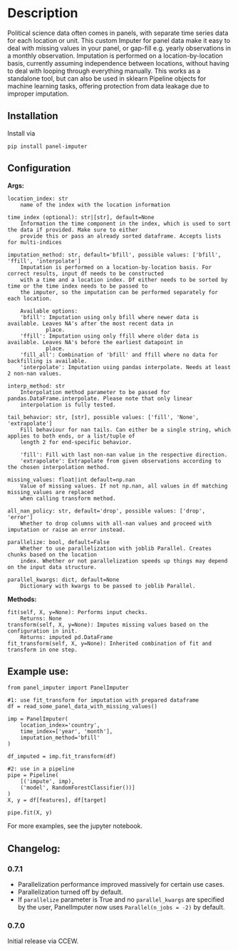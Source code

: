 # Description
Political science data often comes in panels, with separate time series data for each location or unit. This custom Imputer for panel data make it easy to deal with missing values in your panel, or gap-fill e.g. yearly observations in a monthly observation. Imputation is performed on a location-by-location basis, currently assuming independence between locations, without having to deal with looping through everything manually. This works as a standalone tool, but can also be used in sklearn Pipeline objects for machine learning tasks, offering protection from data leakage due to improper imputation.

## Installation
Install via
```
pip install panel-imputer
```
## Configuration

**Args:**

```
location_index: str
    name of the index with the location information

time_index (optional): str|[str], default=None
    Information the time component in the index, which is used to sort the data if provided. Make sure to either
    provide this or pass an already sorted dataframe. Accepts lists for multi-indices

imputation_method: str, default='bfill', possible values: ['bfill', 'ffill', 'interpolate']
    Imputation is performed on a location-by-location basis. For correct results, input df needs to be constructed
    with a time and a location index. Df either needs to be sorted by time or the time index needs to be passed to
    the imputer, so the imputation can be performed separately for each location.

    Available options:
    'bfill': Imputation using only bfill where newer data is available. Leaves NA's after the most recent data in
            place.
    'ffill': Imputation using only ffill where older data is available. Leaves NA's before the earliest datapoint in
            place.
    'fill_all': Combination of 'bfill' and ffill where no data for backfilling is available.
    'interpolate': Imputation using pandas interpolate. Needs at least 2 non-nan values.

interp_method: str
    Interpolation method parameter to be passed for pandas.DataFrame.interpolate. Please note that only linear
    interpolation is fully tested.

tail_behavior: str, [str], possible values: ['fill', 'None', 'extrapolate']
    Fill behaviour for nan tails. Can either be a single string, which applies to both ends, or a list/tuple of
    length 2 for end-specific behavior.

    'fill': Fill with last non-nan value in the respective direction.
    'extrapolate': Extrapolate from given observations according to the chosen interpolation method.

missing_values: float|int default=np.nan
    Value of missing values. If not np.nan, all values in df matching missing_values are replaced
    when calling transform method.

all_nan_policy: str, default='drop', possible values: ['drop', 'error']
    Whether to drop columns with all-nan values and proceed with imputation or raise an error instead.

parallelize: bool, default=False
    Whether to use parallelization with joblib Parallel. Creates chunks based on the location
    index. Whether or not parallelization speeds up things may depend on the input data structure.

parallel_kwargs: dict, default=None
    Dictionary with kwargs to be passed to joblib Parallel.
```

**Methods:**

```
fit(self, X, y=None): Performs input checks.
    Returns: None
transform(self, X, y=None): Imputes missing values based on the configuration in init.
    Returns: imputed pd.DataFrame
fit_transform(self, X, y=None): Inherited combination of fit and transform in one step.
```

## Example use:

```
from panel_imputer import PanelImputer

#1: use fit_transform for imputation with prepared dataframe
df = read_some_panel_data_with_missing_values()

imp = PanelImputer(
    location_index='country',
    time_index=['year', 'month'],
    imputation_method='bfill'
)

df_imputed = imp.fit_transform(df)

#2: use in a pipeline
pipe = Pipeline(
    [('impute', imp),
    ('model', RandomForestClassifier())]
)
X, y = df[features], df[target]

pipe.fit(X, y)
```    

For more examples, see the jupyter notebook.


## Changelog:

### 0.7.1

- Parallelization performance improved massively for certain use cases.
- Parallelization turned off by default.
- If `parallelize` parameter is True and no `parallel_kwargs` are specified by the user, PanelImputer now uses `Parallel(n_jobs = -2)` by default.

### 0.7.0

Initial release via CCEW.